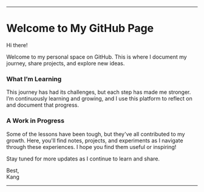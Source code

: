 
---

# Welcome to My GitHub Page

Hi there!

Welcome to my personal space on GitHub. This is where I document my journey, share projects, and explore new ideas.

### What I’m Learning
This journey has had its challenges, but each step has made me stronger. I’m continuously learning and growing, and I use this platform to reflect on and document that progress.

### A Work in Progress
Some of the lessons have been tough, but they've all contributed to my growth. Here, you'll find notes, projects, and experiments as I navigate through these experiences. I hope you find them useful or inspiring!

Stay tuned for more updates as I continue to learn and share.

Best,  
Kang

---
